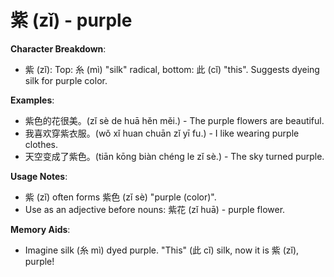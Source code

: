 # **紫 (zǐ) - purple**

**Character Breakdown**:  
- 紫 (zǐ): Top: 糸 (mì) "silk" radical, bottom: 此 (cǐ) "this". Suggests dyeing silk for purple color.

**Examples**:  
- 紫色的花很美。(zǐ sè de huā hěn měi.) - The purple flowers are beautiful.  
- 我喜欢穿紫衣服。(wǒ xǐ huan chuān zǐ yī fu.) - I like wearing purple clothes.  
- 天空变成了紫色。(tiān kōng biàn chéng le zǐ sè.) - The sky turned purple.

**Usage Notes**:  
- 紫 (zǐ) often forms 紫色 (zǐ sè) "purple (color)".  
- Use as an adjective before nouns: 紫花 (zǐ huā) - purple flower.

**Memory Aids**:  
- Imagine silk (糸 mì) dyed purple. "This" (此 cǐ) silk, now it is 紫 (zǐ), purple!